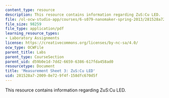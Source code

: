 ```yaml
---
content_type: resource
description: This resource contains information regarding ZuS:Cu LED.
file: /ol-ocw-studio-app/courses/6-s079-nanomaker-spring-2013/281528a720098e729f4f158dfc670d5f_MIT6_S079S13_lab03.pdf
file_size: 98259
file_type: application/pdf
learning_resource_types:
- Laboratory Assignments
license: https://creativecommons.org/licenses/by-nc-sa/4.0/
ocw_type: OCWFile
parent_title: Labs
parent_type: CourseSection
parent_uid: d59b0e1d-7dd2-6659-6386-617fda458ad0
resourcetype: Document
title: 'Measurement Sheet 3: ZuS:Cu LED'
uid: 281528a7-2009-8e72-9f4f-158dfc670d5f
---
```

This resource contains information regarding ZuS:Cu LED.